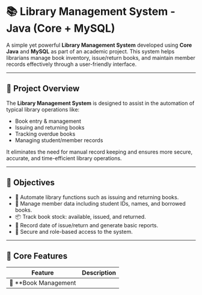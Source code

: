 # 📚 Library Management System - Java (Core + MySQL)

A simple yet powerful **Library Management System** developed using **Core Java** and **MySQL** as part of an academic project. This system helps librarians manage book inventory, issue/return books, and maintain member records effectively through a user-friendly interface.

---

## 📝 Project Overview

The **Library Management System** is designed to assist in the automation of typical library operations like:

- Book entry & management
- Issuing and returning books
- Tracking overdue books
- Managing student/member records

It eliminates the need for manual record keeping and ensures more secure, accurate, and time-efficient library operations.

---

## 🎯 Objectives

- 📗 Automate library functions such as issuing and returning books.
- 👥 Manage member data including student IDs, names, and borrowed books.
- 📦 Track book stock: available, issued, and returned.
- 📆 Record date of issue/return and generate basic reports.
- 🔐 Secure and role-based access to the system.

---

## 🧩 Core Features

| Feature              | Description                                                                 |
|----------------------|-----------------------------------------------------------------------------|
| 📖 **Book Management
